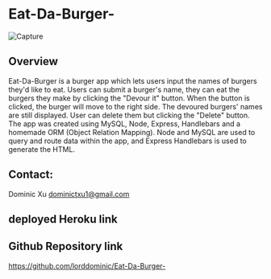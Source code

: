 # Eat-Da-Burger-
![Capture](https://user-images.githubusercontent.com/46208528/76886906-adb80200-683e-11ea-890c-47d77c304d84.PNG)
## Overview
Eat-Da-Burger is a burger app which lets users input the names of burgers they'd like to eat. Users can submit a burger's name, they can eat the burgers they make by clicking the "Devour it" button. When the button is clicked, the burger will move to the right side. The devoured burgers' names are still displayed. User can delete them but clicking the "Delete" button. The app was created using MySQL, Node, Express, Handlebars and a homemade ORM (Object Relation Mapping). Node and MySQL are used to query and route data within the app, and Express Handlebars is used to generate the HTML.

## Contact:
Dominic Xu dominictxu1@gmail.com

## deployed Heroku link

## Github Repository link

https://github.com/lorddominic/Eat-Da-Burger-